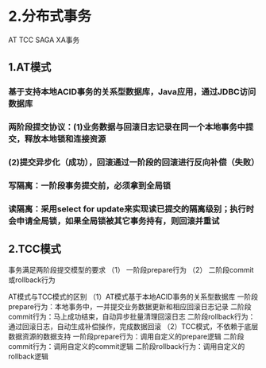 # 2.分布式事务

AT TCC SAGA XA事务

## 1.AT模式

### 基于支持本地ACID事务的关系型数据库，Java应用，通过JDBC访问数据库
### 两阶段提交协议：(1)业务数据与回滚日志记录在同一个本地事务中提交，释放本地锁和连接资源
###                 (2)提交异步化（成功），回滚通过一阶段的回滚进行反向补偿（失败）
### 写隔离：一阶段事务提交前，必须拿到全局锁
### 读隔离：采用select for update来实现读已提交的隔离级别；执行时会申请全局锁，如果全局锁被其它事务持有，则回滚并重试

## 2.TCC模式

事务满足两阶段提交模型的要求
（1） 一阶段prepare行为
（2） 二阶段commit或rollback行为

AT模式与TCC模式的区别
（1）AT模式基于本地ACID事务的关系型数据库
一阶段prepare行为：本地事务中，一并提交业务数据更新和相应回滚日志记录
二阶段commit行为：马上成功结束，自动异步批量清理回滚日志
二阶段rollback行为：通过回滚日志，自动生成补偿操作，完成数据回滚
（2）TCC模式，不依赖于底层数据资源的数据支持
一阶段prepare行为：调用自定义的prepare逻辑
二阶段commit行为：调用自定义的commit逻辑
二阶段rollback行为：调用自定义的rollback逻辑
